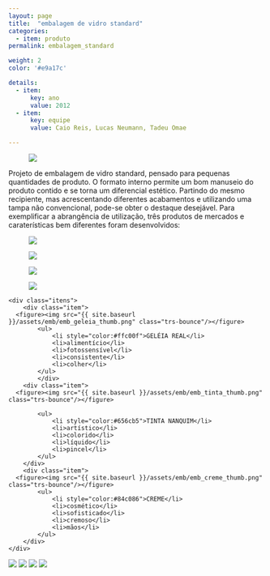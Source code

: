 ```yaml
---
layout: page
title:  "embalagem de vidro standard"
categories:
  - item: produto
permalink: embalagem_standard

weight: 2
color: '#e9a17c'

details:
  - item:
      key: ano
      value: 2012
  - item:
      key: equipe
      value: Caio Reis, Lucas Neumann, Tadeu Omae

---
```

<link type="text/css" rel="stylesheet" href="/css/stylesheet.css"/>

<div id="container">

<div class="content">
  <figure><img src="{{ site.baseurl }}/assets/emb/imagem4.jpg"/></figure>
	<div class="descricao">
    <p>Projeto de embalagem de vidro standard, pensado para pequenas quantidades de produto. O formato interno permite um bom manuseio do produto contido e se torna um diferencial estético. Partindo do mesmo recipiente, mas acrescentando diferentes acabamentos e utilizando uma tampa não convencional, pode-se obter o destaque desejável. Para exemplificar a abrangência de utilização, três produtos de mercados e caraterísticas bem diferentes foram desenvolvidos:</p>
	</div>

  <figure><img src="{{ site.baseurl }}/assets/emb/esquemat.png"/></figure>
  <figure><img src="{{ site.baseurl }}/assets/emb/imagem1.jpg"/></figure>
  <figure><img src="{{ site.baseurl }}/assets/emb/imagem2.jpg"/></figure>
  <figure><img src="{{ site.baseurl }}/assets/emb/imagem3.jpg"/></figure>

</div>

	<div class="itens">
		<div class="item">
      <figure><img src="{{ site.baseurl }}/assets/emb/emb_geleia_thumb.png" class="trs-bounce"/></figure>
			<ul>
				<li style="color:#ffc00f">GELÉIA REAL</li>
				<li>alimentício</li>
				<li>fotossensível</li>
				<li>consistente</li>
				<li>colher</li>
			</ul>
			</div>
		<div class="item">
      <figure><img src="{{ site.baseurl }}/assets/emb/emb_tinta_thumb.png" class="trs-bounce"/></figure>

			<ul>
				<li style="color:#656cb5">TINTA NANQUIM</li>
				<li>artístico</li>
				<li>colorido</li>
				<li>líquido</li>
				<li>pincel</li>
			</ul>
		</div>
		<div class="item">
      <figure><img src="{{ site.baseurl }}/assets/emb/emb_creme_thumb.png" class="trs-bounce"/></figure>
			<ul>
				<li style="color:#84c086">CREME</li>
				<li>cosmético</li>
				<li>sofisticado</li>
				<li>cremoso</li>
				<li>mãos</li>
			</ul>
		</div>
	</div>
</div>

<div class="left-align" style="display: block;">
	<img class="full-img" src="{{ site.baseurl }}/assets/emb/emb_paral_fundo.jpg"/>
	<img id="tinta-preta" class="mt" src="{{ site.baseurl }}/assets/emb/emb_paral_preto.png" data-speed="-3"/>
	<img id="tinta-azul" class="mt" src="{{ site.baseurl }}/assets/emb/emb_paral_azul.png" data-speed="4"/>
	<img id="tinta-verm" class="mt" src="{{ site.baseurl }}/assets/emb/emb_paral_verm.png" data-speed="1"/>
</div>

<script type="text/javascript" src="https://ajax.googleapis.com/ajax/libs/jquery/1.8.3/jquery.min.js"></script>
<script type="text/javascript">
  $(document).ready(function(){
    $('img.mt').each(function(){
      var $obj = $(this);
      var mtin = parseInt($obj.css("margin-top"));
      $(window).scroll(function() {
        var yPos = mtin -((  (($(window).scrollTop()+$(window).height())/$(document).height()) * $obj.parent().height()) / $obj.data('speed'));
        var mtpos = yPos + 'px';
        $obj.css('margin-top', mtpos);
      });
    });
  });
</script>
